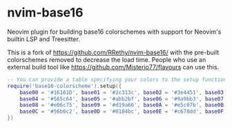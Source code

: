 # nvim-base16

Neovim plugin for building base16 colorschemes with support for Neovim's
builtin LSP and Treesitter.

This is a fork of https://github.com/RRethy/nvim-base16/ with the pre-built
colorschemes removed to decrease the load time. People who use an external
build tool like https://github.com/Misterio77/flavours can use this. 

```lua
-- You can provide a table specifying your colors to the setup function.
require('base16-colorscheme').setup({
    base00 = '#16161D', base01 = '#2c313c', base02 = '#3e4451', base03 = '#6c7891',
    base04 = '#565c64', base05 = '#abb2bf', base06 = '#9a9bb3', base07 = '#c5c8e6',
    base08 = '#e06c75', base09 = '#d19a66', base0A = '#e5c07b', base0B = '#98c379',
    base0C = '#56b6c2', base0D = '#0184bc', base0E = '#c678dd', base0F = '#a06949',
})
```
